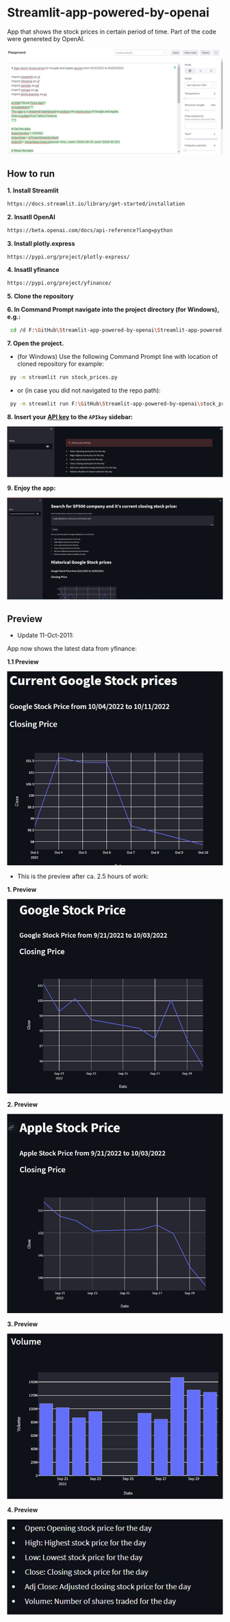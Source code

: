 # Streamlit-app-powered-by-openai
 
App that shows the stock prices in certain period of time. Part of the code were genereted by OpenAI. 

![alt text](https://raw.githubusercontent.com/azagorowski/Streamlit-app-powered-by-openai/main/img/openai-preview.JPG "OpenAI playground")

## How to run

**1. Install Streamlit**

```bash
https://docs.streamlit.io/library/get-started/installation
```

**2. Insatll OpenAI**

```bash
https://beta.openai.com/docs/api-reference?lang=python
```

**3. Install plotly.express**

```bash
https://pypi.org/project/plotly-express/
```

**4. Insatll yfinance**

```bash
https://pypi.org/project/yfinance/
```

**5. Clone the repository**

**6. In Command Prompt navigate into the project directory (for Windows), e.g.:**

```bash
 cd /d F:\GitHub\Streamlit-app-powered-by-openai\Streamlit-app-powered-by-openai\
```

**7. Open the project.**

- (for Windows) Use the following Command Prompt line with location of cloned repository for example:

```bash
 py -m streamlit run stock_prices.py
```

- or (in case you did not navigated to the repo path):

```bash
 py -m streamlit run F:\GitHub\Streamlit-app-powered-by-openai\stock_prices.py
```

**8. Insert your [API key](https://beta.openai.com/account/api-keys) to the `APIkey` sidebar:**

![alt text](https://raw.githubusercontent.com/azagorowski/Streamlit-app-powered-by-openai/main/img/api-key.JPG "API key")

**9. Enjoy the app:**

![alt text](https://raw.githubusercontent.com/azagorowski/Streamlit-app-powered-by-openai/main/img/preview0.JPG "Enjoy!")

## Preview

- Update 11-Oct-2011:

App now shows the latest data from yfinance:

**1.1 Preview**

![alt text](https://raw.githubusercontent.com/azagorowski/Streamlit-app-powered-by-openai/main/img/preview5.JPG "Preview 5")




- This is the preview after ca. 2.5 hours of work:

**1. Preview**

![alt text](https://raw.githubusercontent.com/azagorowski/Streamlit-app-powered-by-openai/main/img/preview1.JPG "Preview 1")

**2. Preview**

![alt text](https://raw.githubusercontent.com/azagorowski/Streamlit-app-powered-by-openai/main/img/preview2.JPG "Preview 2")

**3. Preview**

![alt text](https://raw.githubusercontent.com/azagorowski/Streamlit-app-powered-by-openai/main/img/preview3.JPG "Preview 3")

**4. Preview**

![alt text](https://raw.githubusercontent.com/azagorowski/Streamlit-app-powered-by-openai/main/img/preview4.JPG "Preview 4")
